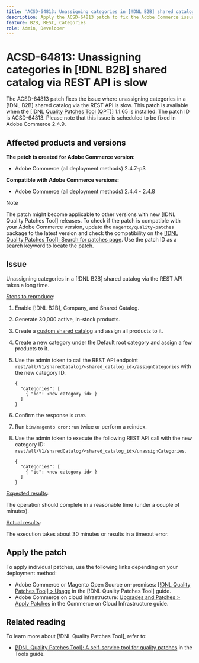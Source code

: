 ```yaml
---
title: 'ACSD-64813: Unassigning categories in [!DNL B2B] shared catalog via REST API is slow'
description: Apply the ACSD-64813 patch to fix the Adobe Commerce issue where unassigning categories in a [!DNL B2B] shared catalog via the REST API is slow.
feature: B2B, REST, Categories
role: Admin, Developer
---
```


# ACSD-64813: Unassigning categories in [!DNL B2B] shared catalog via REST API is slow

The ACSD-64813 patch fixes the issue where unassigning categories in a [!DNL B2B] shared catalog via the REST API is slow. This patch is available when the [[!DNL Quality Patches Tool (QPT)]](/help/tools/quality-patches-tool/quality-patches-tool-to-self-serve-quality-patches.md) 1.1.65 is installed. The patch ID is ACSD-64813. Please note that this issue is scheduled to be fixed in Adobe Commerce 2.4.9.

## Affected products and versions

**The patch is created for Adobe Commerce version:**

* Adobe Commerce (all deployment methods) 2.4.7-p3

**Compatible with Adobe Commerce versions:**

* Adobe Commerce (all deployment methods) 2.4.4 - 2.4.8

>[!NOTE]
>
>The patch might become applicable to other versions with new [!DNL Quality Patches Tool] releases. To check if the patch is compatible with your Adobe Commerce version, update the `magento/quality-patches` package to the latest version and check the compatibility on the [[!DNL Quality Patches Tool]: Search for patches page](https://experienceleague.adobe.com/tools/commerce-quality-patches/index.html). Use the patch ID as a search keyword to locate the patch.

## Issue

Unassigning categories in a [!DNL B2B] shared catalog via the REST API takes a long time.

<u>Steps to reproduce</u>:

1. Enable [!DNL B2B], Company, and Shared Catalog.
1. Generate 30,000 active, in-stock products.
1. Create a [custom shared catalog](https://experienceleague.adobe.com/en/docs/commerce-admin/b2b/shared-catalogs/catalog-shared#actions-controls) and assign all products to it.
1. Create a new category under the Default root category and assign a few products to it.
1. Use the admin token to call the REST API endpoint `rest/all/V1/sharedCatalog/<shared_catalog_id>/assignCategories` with the new category ID.

	  ```
	  {
	    "categories": [
	      { "id": <new category id> }
	    ]
	  }
	  ```
1. Confirm the response is *true*.
1. Run `bin/magento cron:run` twice or perform a reindex.
1. Use the admin token to execute the following REST API call with the new category ID: `rest/all/V1/sharedCatalog/<shared_catalog_id>/unassignCategories`.

	  ```
	  {
	    "categories": [
	      { "id": <new category id> }
	    ]
	  }
	  ```

<u>Expected results</u>:

The operation should complete in a reasonable time (under a couple of minutes).

<u>Actual results</u>:

The execution takes about 30 minutes or results in a timeout error.

## Apply the patch

To apply individual patches, use the following links depending on your deployment method:

* Adobe Commerce or Magento Open Source on-premises: [[!DNL Quality Patches Tool] > Usage](/help/tools/quality-patches-tool/usage.md) in the [!DNL Quality Patches Tool] guide.
* Adobe Commerce on cloud infrastructure: [Upgrades and Patches > Apply Patches](https://experienceleague.adobe.com/docs/commerce-cloud-service/user-guide/develop/upgrade/apply-patches.html) in the Commerce on Cloud Infrastructure guide.

## Related reading

To learn more about [!DNL Quality Patches Tool], refer to:

* [[!DNL Quality Patches Tool]: A self-service tool for quality patches](/help/tools/quality-patches-tool/quality-patches-tool-to-self-serve-quality-patches.md) in the Tools guide.

